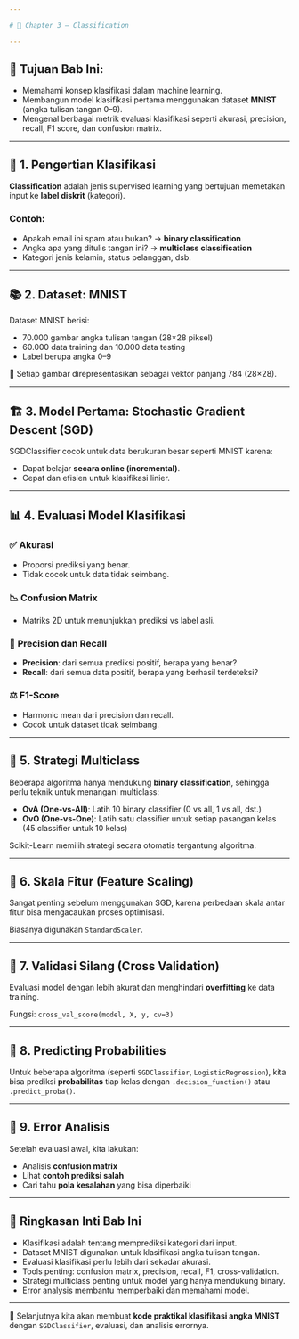 ```yaml
---

# 📘 Chapter 3 – Classification

---
```


## 🎯 Tujuan Bab Ini:

* Memahami konsep klasifikasi dalam machine learning.
* Membangun model klasifikasi pertama menggunakan dataset **MNIST** (angka tulisan tangan 0–9).
* Mengenal berbagai metrik evaluasi klasifikasi seperti akurasi, precision, recall, F1 score, dan confusion matrix.

---

## 🔢 1. Pengertian Klasifikasi

**Classification** adalah jenis supervised learning yang bertujuan memetakan input ke **label diskrit** (kategori).

### Contoh:

* Apakah email ini spam atau bukan? → **binary classification**
* Angka apa yang ditulis tangan ini? → **multiclass classification**
* Kategori jenis kelamin, status pelanggan, dsb.

---

## 📚 2. Dataset: MNIST

Dataset MNIST berisi:

* 70.000 gambar angka tulisan tangan (28×28 piksel)
* 60.000 data training dan 10.000 data testing
* Label berupa angka 0–9

📝 Setiap gambar direpresentasikan sebagai vektor panjang 784 (28×28).

---

## 🏗️ 3. Model Pertama: Stochastic Gradient Descent (SGD)

SGDClassifier cocok untuk data berukuran besar seperti MNIST karena:

* Dapat belajar **secara online (incremental)**.
* Cepat dan efisien untuk klasifikasi linier.

---

## 📊 4. Evaluasi Model Klasifikasi

### ✅ **Akurasi**

* Proporsi prediksi yang benar.
* Tidak cocok untuk data tidak seimbang.

### 📉 **Confusion Matrix**

* Matriks 2D untuk menunjukkan prediksi vs label asli.

### 🎯 **Precision dan Recall**

* **Precision**: dari semua prediksi positif, berapa yang benar?
* **Recall**: dari semua data positif, berapa yang berhasil terdeteksi?

### ⚖️ **F1-Score**

* Harmonic mean dari precision dan recall.
* Cocok untuk dataset tidak seimbang.

---

## 🧠 5. Strategi Multiclass

Beberapa algoritma hanya mendukung **binary classification**, sehingga perlu teknik untuk menangani multiclass:

* **OvA (One-vs-All)**: Latih 10 binary classifier (0 vs all, 1 vs all, dst.)
* **OvO (One-vs-One)**: Latih satu classifier untuk setiap pasangan kelas (45 classifier untuk 10 kelas)

Scikit-Learn memilih strategi secara otomatis tergantung algoritma.

---

## 🧼 6. Skala Fitur (Feature Scaling)

Sangat penting sebelum menggunakan SGD, karena perbedaan skala antar fitur bisa mengacaukan proses optimisasi.

Biasanya digunakan `StandardScaler`.

---

## 🔎 7. Validasi Silang (Cross Validation)

Evaluasi model dengan lebih akurat dan menghindari **overfitting** ke data training.

Fungsi: `cross_val_score(model, X, y, cv=3)`

---

## 🧪 8. Predicting Probabilities

Untuk beberapa algoritma (seperti `SGDClassifier`, `LogisticRegression`), kita bisa prediksi **probabilitas** tiap kelas dengan `.decision_function()` atau `.predict_proba()`.

---

## 🧯 9. Error Analisis

Setelah evaluasi awal, kita lakukan:

* Analisis **confusion matrix**
* Lihat **contoh prediksi salah**
* Cari tahu **pola kesalahan** yang bisa diperbaiki

---

## 📑 Ringkasan Inti Bab Ini

* Klasifikasi adalah tentang memprediksi kategori dari input.
* Dataset MNIST digunakan untuk klasifikasi angka tulisan tangan.
* Evaluasi klasifikasi perlu lebih dari sekadar akurasi.
* Tools penting: confusion matrix, precision, recall, F1, cross-validation.
* Strategi multiclass penting untuk model yang hanya mendukung binary.
* Error analysis membantu memperbaiki dan memahami model.

---

🧭 Selanjutnya kita akan membuat **kode praktikal klasifikasi angka MNIST** dengan `SGDClassifier`, evaluasi, dan analisis errornya.
